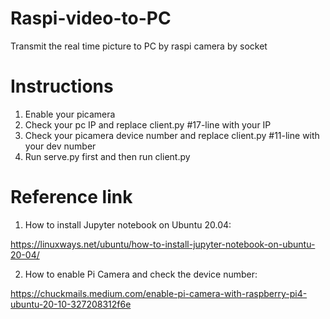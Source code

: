 # Raspi-video-to-PC
Transmit the real time picture to PC by raspi camera by socket

# Instructions
1. Enable your picamera
  2. Check your pc IP and replace client.py #17-line with your IP
3. Check your picamera device number and replace client.py #11-line with your dev number
4. Run serve.py first and then run client.py

# Reference link
1. How to install Jupyter notebook on Ubuntu 20.04:

https://linuxways.net/ubuntu/how-to-install-jupyter-notebook-on-ubuntu-20-04/

2. How to enable Pi Camera and check the device number:

https://chuckmails.medium.com/enable-pi-camera-with-raspberry-pi4-ubuntu-20-10-327208312f6e




